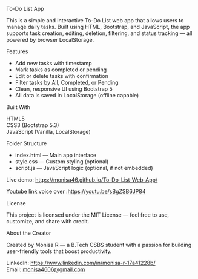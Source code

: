 To-Do List App

This is a simple and interactive To-Do List web app that allows users to manage daily tasks. Built using HTML, Bootstrap, and JavaScript, the app supports task creation, editing, deletion, filtering, and status tracking — all powered by browser LocalStorage.

Features

- Add new tasks with timestamp  
- Mark tasks as completed or pending  
- Edit or delete tasks with confirmation  
- Filter tasks by All, Completed, or Pending  
- Clean, responsive UI using Bootstrap 5  
- All data is saved in LocalStorage (offline capable)

Built With

HTML5  
CSS3 (Bootstrap 5.3)  
JavaScript (Vanilla, LocalStorage)



Folder Structure

- index.html — Main app interface  
- style.css — Custom styling (optional)  
- script.js — JavaScript logic (optional, if not embedded)


Live demo: https://monisa46.github.io/To-Do-List-Web-App/ 

Youtube link voice over :https://youtu.be/sBgZSB6JP84

License

This project is licensed under the MIT License — feel free to use, customize, and share with credit.

About the Creator

Created by Monisa R — a B.Tech CSBS student with a passion for building user-friendly tools that boost productivity.

LinkedIn: https://www.linkedin.com/in/monisa-r-17a41228b/  
Email: monisa4606@gmail.com


